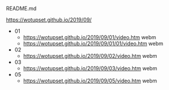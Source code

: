 README.md

https://wotupset.github.io/2019/09/

+ 01
  + https://wotupset.github.io/2019/09/01/video.htm webm
  + https://wotupset.github.io/2019/09/01/01/video.htm webm
+ 02
  + https://wotupset.github.io/2019/09/02/video.htm webm
+ 03
  + https://wotupset.github.io/2019/09/03/video.htm webm
+ 05
  + https://wotupset.github.io/2019/09/05/video.htm webm
